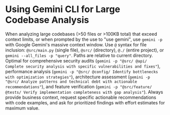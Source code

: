# Using Gemini CLI for Large Codebase Analysis

When analyzing large codebases (>50 files or >100KB total) that exceed context limits, or when prompted by the use to "use gemini", use `gemini -p` with Google Gemini's massive context window. Use `@` syntax for file inclusion: `@src/main.py` (single file), `@src/` (directory), `@./` (entire project), or `gemini --all_files -p "query"`. Paths are relative to current directory. Optimal for comprehensive security audits (`gemini -p "@src/ @api/ Complete security analysis with specific vulnerabilities and fixes"`), performance analysis (`gemini -p "@src/ @config/ Identify bottlenecks with optimization strategies"`), architecture assessment (`gemini -p "@src/ Analyze patterns and technical debt with actionable recommendations"`), and feature verification (`gemini -p "@src/feature/ @tests/ Verify implementation completeness with gap analysis"`). Always provide business context, request specific actionable recommendations with code examples, and ask for prioritized findings with effort estimates for maximum value.

